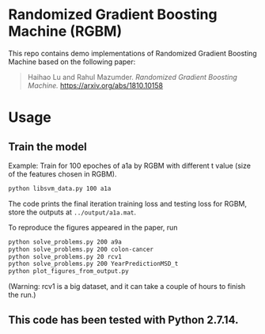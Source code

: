 # Randomized Gradient Boosting Machine (RGBM)

This repo contains demo implementations of Randomized Gradient Boosting Machine based on the following paper:

> Haihao Lu and Rahul Mazumder. _Randomized Gradient Boosting Machine._ https://arxiv.org/abs/1810.10158

# Usage

## Train the model
Example: Train for 100 epoches of a1a by RGBM with different t value (size of the features chosen in RGBM).
```bash
python libsvm_data.py 100 a1a
```
The code prints the final iteration training loss and testing loss for RGBM, store the outputs at `../output/a1a.mat`.

To reproduce the figures appeared in the paper, run
```bash
python solve_problems.py 200 a9a
python solve_problems.py 200 colon-cancer
python solve_problems.py 20 rcv1
python solve_problems.py 200 YearPredictionMSD_t
python plot_figures_from_output.py
```
(Warning: rcv1 is a big dataset, and it can take a couple of hours to finish the run.)

## This code has been tested with Python 2.7.14.


